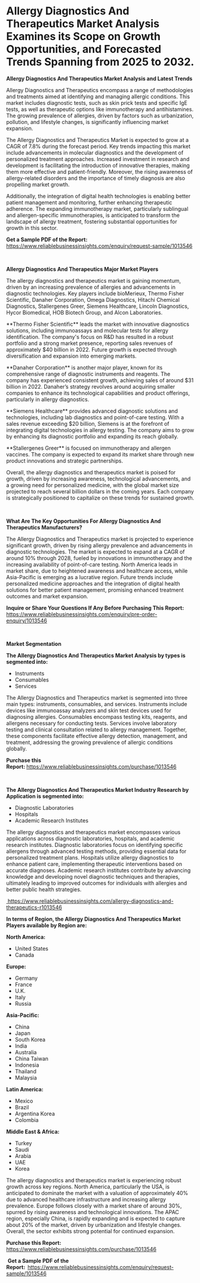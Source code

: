 <p><h1>Allergy Diagnostics And Therapeutics Market Analysis Examines its Scope on Growth Opportunities, and Forecasted Trends Spanning from 2025 to 2032.</h1></p><p><strong>Allergy Diagnostics And Therapeutics Market Analysis and Latest Trends</strong></p>
<p><p>Allergy Diagnostics and Therapeutics encompass a range of methodologies and treatments aimed at identifying and managing allergic conditions. This market includes diagnostic tests, such as skin prick tests and specific IgE tests, as well as therapeutic options like immunotherapy and antihistamines. The growing prevalence of allergies, driven by factors such as urbanization, pollution, and lifestyle changes, is significantly influencing market expansion.</p><p>The Allergy Diagnostics and Therapeutics Market is expected to grow at a CAGR of 7.8% during the forecast period. Key trends impacting this market include advancements in molecular diagnostics and the development of personalized treatment approaches. Increased investment in research and development is facilitating the introduction of innovative therapies, making them more effective and patient-friendly. Moreover, the rising awareness of allergy-related disorders and the importance of timely diagnosis are also propelling market growth.</p><p>Additionally, the integration of digital health technologies is enabling better patient management and monitoring, further enhancing therapeutic adherence. The expanding immunotherapy market, particularly sublingual and allergen-specific immunotherapies, is anticipated to transform the landscape of allergy treatment, fostering substantial opportunities for growth in this sector.</p></p>
<p><strong>Get a Sample PDF of the Report:&nbsp;</strong> <a href="https://www.reliablebusinessinsights.com/enquiry/request-sample/1013546?utm_campaign=3509&utm_medium=2&utm_source=Github&utm_content=ia&utm_term=18042025&utm_id=allergy-diagnostics-and-therapeutics">https://www.reliablebusinessinsights.com/enquiry/request-sample/1013546</a></p>
<p>&nbsp;</p>
<p><strong>Allergy Diagnostics And Therapeutics Major Market Players</strong></p>
<p><p>The allergy diagnostics and therapeutics market is gaining momentum, driven by an increasing prevalence of allergies and advancements in diagnostic technologies. Key players include bioMerieux, Thermo Fisher Scientific, Danaher Corporation, Omega Diagnostics, Hitachi Chemical Diagnostics, Stallergenes Greer, Siemens Healthcare, Lincoln Diagnostics, Hycor Biomedical, HOB Biotech Group, and Alcon Laboratories.</p><p>**Thermo Fisher Scientific** leads the market with innovative diagnostics solutions, including immunoassays and molecular tests for allergy identification. The company's focus on R&D has resulted in a robust portfolio and a strong market presence, reporting sales revenues of approximately $40 billion in 2022. Future growth is expected through diversification and expansion into emerging markets.</p><p>**Danaher Corporation** is another major player, known for its comprehensive range of diagnostic instruments and reagents. The company has experienced consistent growth, achieving sales of around $31 billion in 2022. Danaher’s strategy revolves around acquiring smaller companies to enhance its technological capabilities and product offerings, particularly in allergy diagnostics.</p><p>**Siemens Healthcare** provides advanced diagnostic solutions and technologies, including lab diagnostics and point-of-care testing. With a sales revenue exceeding $20 billion, Siemens is at the forefront of integrating digital technologies in allergy testing. The company aims to grow by enhancing its diagnostic portfolio and expanding its reach globally.</p><p>**Stallergenes Greer** is focused on immunotherapy and allergen vaccines. The company is expected to expand its market share through new product innovations and strategic partnerships. </p><p>Overall, the allergy diagnostics and therapeutics market is poised for growth, driven by increasing awareness, technological advancements, and a growing need for personalized medicine, with the global market size projected to reach several billion dollars in the coming years. Each company is strategically positioned to capitalize on these trends for sustained growth.</p></p>
<p>&nbsp;</p>
<p><strong>What Are The Key Opportunities For Allergy Diagnostics And Therapeutics Manufacturers?</strong></p>
<p><p>The Allergy Diagnostics and Therapeutics market is projected to experience significant growth, driven by rising allergy prevalence and advancements in diagnostic technologies. The market is expected to expand at a CAGR of around 10% through 2028, fueled by innovations in immunotherapy and the increasing availability of point-of-care testing. North America leads in market share, due to heightened awareness and healthcare access, while Asia-Pacific is emerging as a lucrative region. Future trends include personalized medicine approaches and the integration of digital health solutions for better patient management, promising enhanced treatment outcomes and market expansion.</p></p>
<p><strong>Inquire or Share Your Questions If Any Before Purchasing This Report:</strong> <a href="https://www.reliablebusinessinsights.com/enquiry/pre-order-enquiry/1013546?utm_campaign=3509&utm_medium=2&utm_source=Github&utm_content=ia&utm_term=18042025&utm_id=allergy-diagnostics-and-therapeutics">https://www.reliablebusinessinsights.com/enquiry/pre-order-enquiry/1013546</a></p>
<p>&nbsp;</p>
<p><strong>Market Segmentation</strong></p>
<p><strong>The Allergy Diagnostics And Therapeutics Market Analysis by types is segmented into:</strong></p>
<p><ul><li>Instruments</li><li>Consumables</li><li>Services</li></ul></p>
<p><p>The Allergy Diagnostics and Therapeutics market is segmented into three main types: instruments, consumables, and services. Instruments include devices like immunoassay analyzers and skin test devices used for diagnosing allergies. Consumables encompass testing kits, reagents, and allergens necessary for conducting tests. Services involve laboratory testing and clinical consultation related to allergy management. Together, these components facilitate effective allergy detection, management, and treatment, addressing the growing prevalence of allergic conditions globally.</p></p>
<p><strong>Purchase this Report:&nbsp;</strong><a href="https://www.reliablebusinessinsights.com/purchase/1013546?utm_campaign=3509&utm_medium=2&utm_source=Github&utm_content=ia&utm_term=18042025&utm_id=allergy-diagnostics-and-therapeutics">https://www.reliablebusinessinsights.com/purchase/1013546</a></p>
<p>&nbsp;</p>
<p><strong>The Allergy Diagnostics And Therapeutics Market Industry Research by Application is segmented into:</strong></p>
<p><ul><li>Diagnostic Laboratories</li><li>Hospitals</li><li>Academic Research Institutes</li></ul></p>
<p><p>The allergy diagnostics and therapeutics market encompasses various applications across diagnostic laboratories, hospitals, and academic research institutes. Diagnostic laboratories focus on identifying specific allergens through advanced testing methods, providing essential data for personalized treatment plans. Hospitals utilize allergy diagnostics to enhance patient care, implementing therapeutic interventions based on accurate diagnoses. Academic research institutes contribute by advancing knowledge and developing novel diagnostic techniques and therapies, ultimately leading to improved outcomes for individuals with allergies and better public health strategies.</p></p>
<p><a href="https://www.reliablebusinessinsights.com/allergy-diagnostics-and-therapeutics-r1013546?utm_campaign=3509&utm_medium=2&utm_source=Github&utm_content=ia&utm_term=18042025&utm_id=allergy-diagnostics-and-therapeutics">&nbsp;https://www.reliablebusinessinsights.com/allergy-diagnostics-and-therapeutics-r1013546</a></p>
<p><strong>In terms of Region, the Allergy Diagnostics And Therapeutics Market Players available by Region are:</strong></p>
<p>
    <p> <strong> North America: </strong>
        <ul>
            <li>United States</li>
            <li>Canada</li>
        </ul>
        </p> 
    <p> <strong> Europe: </strong>
        <ul>
            <li>Germany</li>
            <li>France</li>
            <li>U.K.</li>
            <li>Italy</li>
            <li>Russia</li>
        </ul>
        </p> 
    <p> <strong> Asia-Pacific: </strong>
        <ul>
            <li>China</li>
            <li>Japan</li>
            <li>South Korea</li>
            <li>India</li>
            <li>Australia</li>
            <li>China Taiwan</li>
            <li>Indonesia</li>
            <li>Thailand</li>
            <li>Malaysia</li>
        </ul>
        </p> 
    <p> <strong> Latin America: </strong>
        <ul>
            <li>Mexico</li>
            <li>Brazil</li>
            <li>Argentina Korea</li>
            <li>Colombia</li>
        </ul>
        </p> 
    <p> <strong> Middle East & Africa: </strong>
        <ul>
            <li>Turkey</li>
            <li>Saudi</li>
            <li>Arabia</li>
            <li>UAE</li>
            <li>Korea</li>
        </ul>
    </p>
    </p>
<p><p>The allergy diagnostics and therapeutics market is experiencing robust growth across key regions. North America, particularly the USA, is anticipated to dominate the market with a valuation of approximately 40% due to advanced healthcare infrastructure and increasing allergy prevalence. Europe follows closely with a market share of around 30%, spurred by rising awareness and technological innovations. The APAC region, especially China, is rapidly expanding and is expected to capture about 20% of the market, driven by urbanization and lifestyle changes. Overall, the sector exhibits strong potential for continued expansion.</p></p>
<p><strong>Purchase this Report: </strong><a href="https://www.reliablebusinessinsights.com/purchase/1013546?utm_campaign=3509&utm_medium=2&utm_source=Github&utm_content=ia&utm_term=18042025&utm_id=allergy-diagnostics-and-therapeutics">https://www.reliablebusinessinsights.com/purchase/1013546</a></p>
<p>&nbsp;<strong>Get a Sample PDF of the Report:&nbsp;&nbsp;</strong><a href="https://www.reliablebusinessinsights.com/enquiry/request-sample/1013546?utm_campaign=3509&utm_medium=2&utm_source=Github&utm_content=ia&utm_term=18042025&utm_id=allergy-diagnostics-and-therapeutics">https://www.reliablebusinessinsights.com/enquiry/request-sample/1013546</a></p>
<p><strong></strong></p>
<p><p></p><p></p><p></p></p>